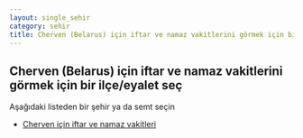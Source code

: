 ```yaml
---
layout: single_sehir
category: sehir
title: Cherven (Belarus) için iftar ve namaz vakitlerini görmek için bir ilçe/eyalet seç
---
```



## Cherven (Belarus) için iftar ve namaz vakitlerini görmek için bir ilçe/eyalet seç

Aşağıdaki listeden bir şehir ya da semt seçin


* [Cherven için iftar ve namaz vakitleri](/iftar.html?sehir=Cherven&ulke=Belarus&state=Cherven)
